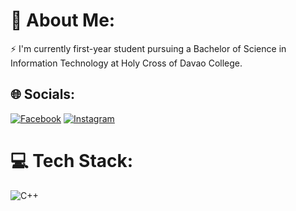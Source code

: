 # 💫 About Me:
⚡ I'm currently first-year student pursuing a Bachelor of Science in Information Technology at Holy Cross of Davao College.


## 🌐 Socials:
[![Facebook](https://img.shields.io/badge/Facebook-%231877F2.svg?logo=Facebook&logoColor=white)](https://facebook.com/jaymarc.torrefranca) [![Instagram](https://img.shields.io/badge/Instagram-%23E4405F.svg?logo=Instagram&logoColor=white)](https://instagram.com/jayie.es) 

# 💻 Tech Stack:
![C++](https://img.shields.io/badge/c++-%2300599C.svg?style=for-the-badge&logo=c%2B%2B&logoColor=white)

<!-- Proudly created with GPRM ( https://gprm.itsvg.in ) -->
